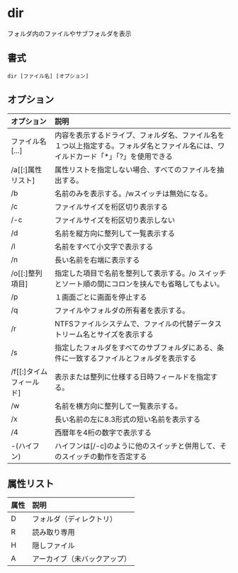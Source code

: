 # dir

フォルダ内のファイルやサブフォルダを表示

## 書式

```
dir [ファイル名] [オプション]
```

## オプション

|オプション|説明|
|:--|:--|
|ファイル名[...]|内容を表示するドライブ、フォルダ名、ファイル名を１つ以上指定する。フォルダ名とファイル名には、ワイルドカード「*」「?」を使用できる|
|/a[[:]属性リスト]|属性リストを指定しない場合、すべてのファイルを抽出する。|
|/b|名前のみを表示する。/wスイッチは無効になる。|
|/c|ファイルサイズを桁区切り表示する|
|/-c|ファイルサイズを桁区切り表示しない|
|/d|名前を縦方向に整列して一覧表示する|
|/l|名前をすべて小文字で表示する|
|/n|長い名前を右端に表示する|
|/o[[:]整列項目]|指定した項目で名前を整列して表示する。/o スイッチとソート順の間にコロンを挟んでも省略してもよい。|
|/p|１画面ごとに画面を停止する|
|/q|ファイルやフォルダの所有者を表示する。|
|/r|NTFSファイルシステムで、ファイルの代替データストリーム名とサイズを表示する|
|/s|指定したフォルダをすべてのサブフォルダにある、条件に一致するファイルとフォルダを表示する|
|/f[[:]タイムフィールド]|表示または整列に仕様する日時フィールドを指定する。|
|/w|名前を横方向に整列して一覧表示する。|
|/x|長い名前の左に8.3形式の短い名前を表示する|
|/4|西暦年を4桁の数字で表示する|
|-(ハイフン)|ハイフンは[/-c]のように他のスイッチと併用して、そのスイッチの動作を否定する|


## 属性リスト

|属性|説明|
|:--|:--|
|D|フォルダ（ディレクトリ）|
|R|読み取り専用|
|H|隠しファイル|
|A|アーカイブ（未バックアップ）|
